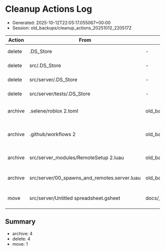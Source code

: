 # Cleanup Actions Log

- Generated: 2025-10-12T22:05:17.055067+00:00
- Session: old_backups/cleanup_actions_20251012_220517Z

| Action | From | To | Reason |
| --- | --- | --- | --- |
| delete | .DS_Store | - | remove .DS_Store |
| delete | src/.DS_Store | - | remove .DS_Store |
| delete | src/server/.DS_Store | - | remove .DS_Store |
| delete | src/server/tests/.DS_Store | - | remove .DS_Store |
| archive | .selene/roblox 2.toml | old_backups/cleanup_actions_20251012_220517Z/.selene/roblox 2.toml | duplicate selene config |
| archive | .github/workflows 2 | old_backups/cleanup_actions_20251012_220517Z/.github/workflows 2 | archive merged workflow directory |
| archive | src/server_modules/RemoteSetup 2.luau | old_backups/cleanup_actions_20251012_220517Z/src/server_modules/RemoteSetup 2.luau | duplicate RemoteSetup module |
| archive | src/server/00_spawns_and_remotes.server.luau | old_backups/cleanup_actions_20251012_220517Z/src/server/00_spawns_and_remotes.server.luau | legacy server bootstrap |
| move | src/server/Untitled spreadsheet.gsheet | docs/_misc/Untitled spreadsheet.gsheet | relocate stray document |

## Summary
- archive: 4
- delete: 4
- move: 1
